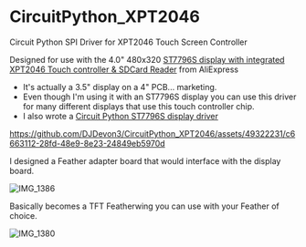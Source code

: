 # CircuitPython_XPT2046
Circuit Python SPI Driver for XPT2046 Touch Screen Controller

Designed for use with the 4.0" 480x320 [ST7796S display with integrated XPT2046 Touch controller & SDCard Reader](https://www.aliexpress.us/item/2251832829271342.html) from AliExpress
- It's actually a 3.5" display on a 4" PCB... marketing.
- Even though I'm using it with an ST7796S display you can use this driver for many different displays that use this touch controller chip.
- I also wrote a [Circuit Python ST7796S display driver](https://github.com/DJDevon3/CircuitPython_ST7796S)

https://github.com/DJDevon3/CircuitPython_XPT2046/assets/49322231/c6663112-28fd-48e9-8e23-24849eb5970d

I designed a Feather adapter board that would interface with the display board.

![IMG_1386](https://github.com/DJDevon3/CircuitPython_XPT2046/assets/49322231/6d87d202-ea01-4226-895f-090a4c33be11)

Basically becomes a TFT Featherwing you can use with your Feather of choice.

![IMG_1380](https://github.com/DJDevon3/CircuitPython_XPT2046/assets/49322231/d3f7c575-ce3b-4433-af84-1350330d3e99)
